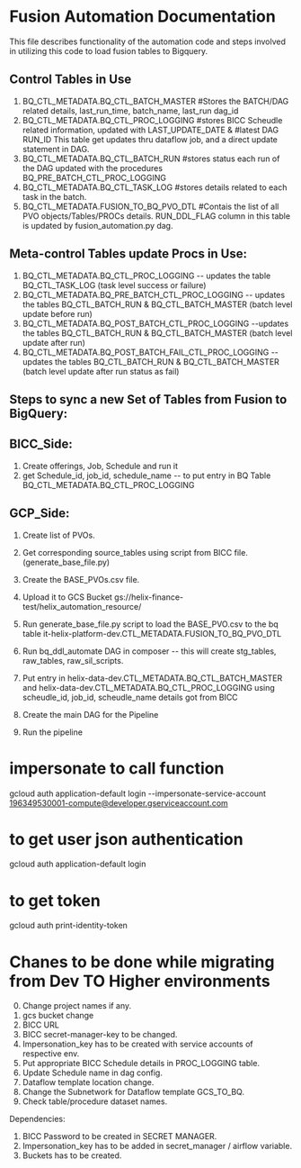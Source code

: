 
# Fusion Automation Documentation 

This file describes functionality of the automation code and steps involved in utilizing this code to load fusion tables to Bigquery.


## Control Tables in Use

1. BQ_CTL_METADATA.BQ_CTL_BATCH_MASTER #Stores the BATCH/DAG related details, last_run_time, batch_name, last_run dag_id
2. BQ_CTL_METADATA.BQ_CTL_PROC_LOGGING  #stores BICC Scheudle related information, updated with LAST_UPDATE_DATE &
                                        #latest DAG RUN_ID This table get updates thru dataflow job, and a direct update statement in DAG.
3. BQ_CTL_METADATA.BQ_CTL_BATCH_RUN #stores status each run of the DAG updated with the procedures BQ_PRE_BATCH_CTL_PROC_LOGGING
4. BQ_CTL_METADATA.BQ_CTL_TASK_LOG #stores details related to each task in the batch.
5. BQ_CTL_METADATA.FUSION_TO_BQ_PVO_DTL #Contais the list of all PVO objects/Tables/PROCs details. RUN_DDL_FLAG column in this table is updated by fusion_automation.py dag. 

Meta-control Tables update Procs in Use:
-----------------------------------------
1. BQ_CTL_METADATA.BQ_CTL_PROC_LOGGING -- updates the table BQ_CTL_TASK_LOG (task level success or failure)
2. BQ_CTL_METADATA.BQ_PRE_BATCH_CTL_PROC_LOGGING -- updates the tables BQ_CTL_BATCH_RUN & BQ_CTL_BATCH_MASTER (batch level update before run)
3. BQ_CTL_METADATA.BQ_POST_BATCH_CTL_PROC_LOGGING --updates the tables BQ_CTL_BATCH_RUN & BQ_CTL_BATCH_MASTER (batch level update after run)
4. BQ_CTL_METADATA.BQ_POST_BATCH_FAIL_CTL_PROC_LOGGING -- updates the tables BQ_CTL_BATCH_RUN & BQ_CTL_BATCH_MASTER (batch level update after run status as fail)

Steps to sync a new Set of Tables from Fusion to BigQuery: 
----------------------------------------------------------

BICC_Side:
-----------
1. Create offerings, Job, Schedule and run it
2. get Schedule_id, job_id, schedule_name -- to put entry in BQ Table BQ_CTL_METADATA.BQ_CTL_PROC_LOGGING



GCP_Side:
---------
1. Create list of PVOs.
2. Get corresponding source_tables using script from BICC file. (generate_base_file.py)
3. Create the BASE_PVOs.csv file.
4. Upload it to GCS Bucket gs://helix-finance-test/helix_automation_resource/
5. Run generate_base_file.py script to load the BASE_PVO.csv to the bq table it-helix-platform-dev.CTL_METADATA.FUSION_TO_BQ_PVO_DTL
6. Run bq_ddl_automate DAG in composer -- this will create stg_tables, raw_tables, raw_sil_scripts.

7. Put entry in helix-data-dev.CTL_METADATA.BQ_CTL_BATCH_MASTER and helix-data-dev.CTL_METADATA.BQ_CTL_PROC_LOGGING using scheudle_id, job_id, scheudle_name details got from BICC
8. Create the main DAG for the Pipeline
9. Run the pipeline

# impersonate to call function
gcloud auth application-default login --impersonate-service-account 196349530001-compute@developer.gserviceaccount.com

# to get user json authentication
gcloud auth application-default login

# to get token
gcloud auth print-identity-token


# Chanes to be done while migrating from Dev TO Higher environments
0. Change project names if any.
1. gcs bucket change
2. BICC URL
3. BICC secret-manager-key to be changed.
4. Impersonation_key has to be created with service accounts of respective env.
5. Put appropriate BICC Schedule details in PROC_LOGGING table.
6. Update Schedule name in dag config.
7. Dataflow template location change.
8. Change the Subnetwork for Dataflow template GCS_TO_BQ.
9. Check table/procedure dataset names.

Dependencies:
1. BICC Password to be created in SECRET MANAGER.
2. Impersonation_key has to be added in secret_manager / airflow variable.
3. Buckets has to be created.